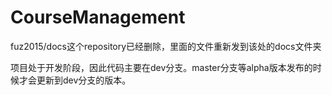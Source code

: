 # CourseManagement

fuz2015/docs这个repository已经删除，里面的文件重新发到该处的docs文件夹  

项目处于开发阶段，因此代码主要在dev分支。master分支等alpha版本发布的时候才会更新到dev分支的版本。
